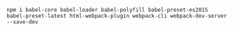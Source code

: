 `
 npm i babel-core babel-loader babel-polyfill babel-preset-es2015 babel-preset-latest html-webpack-plugin webpack-cli webpack-dev-server --save-dev
`